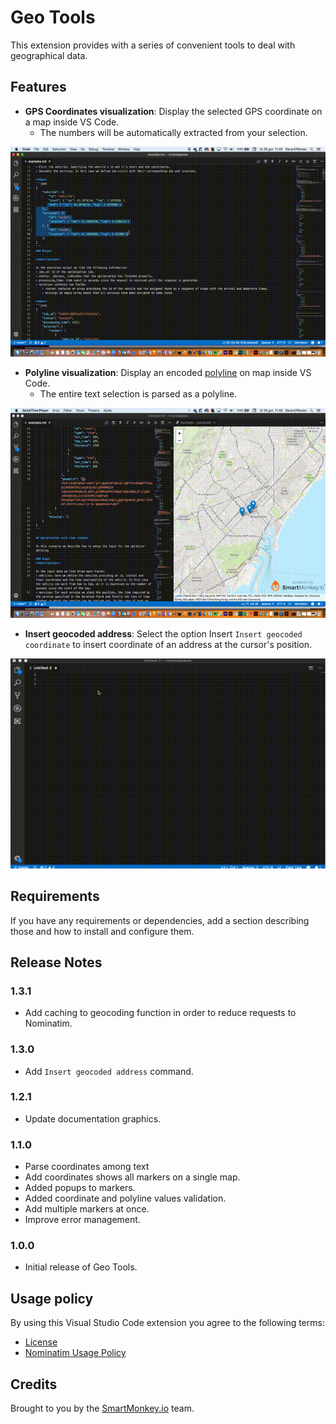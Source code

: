 # Geo Tools

This extension provides with a series of convenient tools to deal with geographical data.

## Features

* **GPS Coordinates visualization**: Display the selected GPS coordinate on a map inside VS Code.
    * The numbers will be automatically extracted from your selection.

![coordinate demo screenshot](images/docs/coordinate_example.gif)

* **Polyline visualization**:  Display an encoded [polyline](https://developers.google.com/maps/documentation/utilities/polylinealgorithm) on map inside VS Code.
    * The entire text selection is parsed as a polyline.

![polyline demo screenshot](images/docs/polyline_example.gif)

* **Insert geocoded address**: Select the option Insert `Insert geocoded coordinate` to insert coordinate of an address at the cursor's position.

![geocoding demo screenshot](images/docs/geocoding_example.gif)

## Requirements

If you have any requirements or dependencies, add a section describing those and how to install and configure them.

## Release Notes

### 1.3.1
- Add caching to geocoding function in order to reduce requests to Nominatim.

### 1.3.0
- Add `Insert geocoded address` command.

### 1.2.1
- Update documentation graphics.

### 1.1.0
- Parse coordinates among text
- Add coordinates shows all markers on a single map.
- Added popups to markers.
- Added coordinate and polyline values validation.
- Add multiple markers at once.
- Improve error management.

### 1.0.0
- Initial release of Geo Tools.

## Usage policy
By using this Visual Studio Code extension you agree to the following terms:
- [License](LICENSE)
- [Nominatim Usage Policy](https://operations.osmfoundation.org/policies/nominatim/)

## Credits
Brought to you by the [SmartMonkey.io](https://smartmonkey.io) team.
